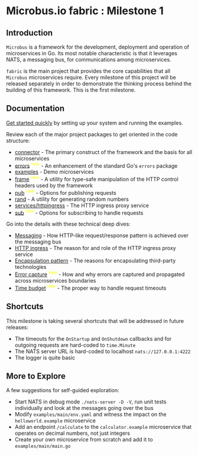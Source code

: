 # Microbus.io fabric : Milestone 1

## Introduction

`Microbus` is a framework for the development, deployment and operation of microservices in Go. Its most notable characteristic is that it leverages NATS, a messaging bus, for communications among microservices.

`fabric` is the main project that provides the core capabilities that all `Microbus` microservices require. Every milestone of this project will be released separately in order to demonstrate the thinking process behind the building of this framework. This is the first milestone.

## Documentation

[Get started quickly](docs/quick-start.md) by setting up your system and running the examples.

Review each of the major project packages to get oriented in the code structure:

* [connector](docs/structure/connector.md) - The primary construct of the framework and the basis for all microservices
* [errors](docs/structure/errors.md) <sup style="color:yellow">new</sup> - An enhancement of the standard Go's `errors` package 
* [examples](docs/structure/examples.md) - Demo microservices 
* [frame](docs/structure/frame.md) <sup style="color:yellow">new</sup> - A utility for type-safe manipulation of the HTTP control headers used by the framework
* [pub](docs/structure/pub.mdd) <sup style="color:yellow">new</sup> - Options for publishing requests
* [rand](docs/structure/rand.mdd) - A utility for generating random numbers
* [services/httpingress](docs/structure/services-httpingress.md) - The HTTP ingress proxy service
* [sub](docs/structure/sub.mdd) <sup style="color:yellow">new</sup> - Options for subscribing to handle requests

Go into the details with these technical deep dives:

* [Messaging](docs/tech/messaging.md) - How HTTP-like request/response pattern is achieved over the messaging bus
* [HTTP ingress](docs/tech/httpingress.md) - The reason for and role of the HTTP ingress proxy service
* [Encapsulation pattern](docs/tech/encapsulation.md) - The reasons for encapsulating third-party technologies
* [Error capture](docs/tech/errorcapture.md) <sup style="color:yellow">new</sup> - How and why errors are captured and propagated across microservices boundaries
* [Time budget](docs/tech/timebudget.md) <sup style="color:yellow">new</sup> - The proper way to handle request timeouts

## Shortcuts

This milestone is taking several shortcuts that will be addressed in future releases:

* The timeouts for the `OnStartup` and `OnShutdown` callbacks and for outgoing requests are hard-coded to `time.Minute`
* The NATS server URL is hard-coded to localhost `nats://127.0.0.1:4222`
* The logger is quite basic

## More to Explore

A few suggestions for self-guided exploration:

* Start NATS in debug mode `./nats-server -D -V`, run unit tests individually and look at the messages going over the bus
* Modify `examples/main/env.yaml` and witness the impact on the `helloworld.example` microservice
* Add an endpoint `/calculate` to the `calculator.example` microservice that operates on decimal numbers, not just integers
* Create your own microservice from scratch and add it to `examples/main/main.go`
